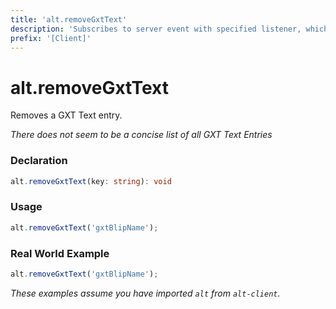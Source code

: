 ```yaml
---
title: 'alt.removeGxtText'
description: 'Subscribes to server event with specified listener, which only triggers once.'
prefix: '[Client]'
---
```


# alt.removeGxtText

Removes a GXT Text entry.

_There does not seem to be a concise list of all GXT Text Entries_

### Declaration

```typescript
alt.removeGxtText(key: string): void
```

### Usage

```js
alt.removeGxtText('gxtBlipName');
```

### Real World Example

```js
alt.removeGxtText('gxtBlipName');
```

_These examples assume you have imported `alt` from `alt-client`._